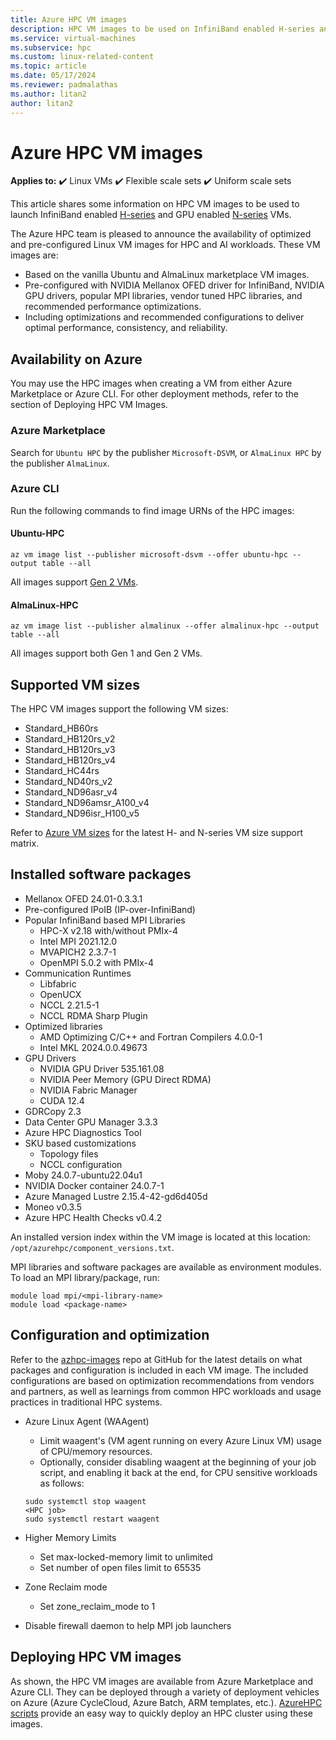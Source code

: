 ```yaml
---
title: Azure HPC VM images
description: HPC VM images to be used on InfiniBand enabled H-series and GPU enabled N-series VMs.
ms.service: virtual-machines
ms.subservice: hpc
ms.custom: linux-related-content
ms.topic: article
ms.date: 05/17/2024
ms.reviewer: padmalathas
ms.author: litan2
author: litan2
---
```


# Azure HPC VM images

**Applies to:** :heavy_check_mark: Linux VMs :heavy_check_mark: Flexible scale sets :heavy_check_mark: Uniform scale sets

This article shares some information on HPC VM images to be used to launch InfiniBand enabled [H-series](sizes-hpc.md) and GPU enabled [N-series](sizes-gpu.md) VMs.

The Azure HPC team is pleased to announce the availability of optimized and pre-configured Linux VM images for HPC and AI workloads. These VM images are:

- Based on the vanilla Ubuntu and AlmaLinux marketplace VM images.
- Pre-configured with NVIDIA Mellanox OFED driver for InfiniBand, NVIDIA GPU drivers, popular MPI libraries, vendor tuned HPC libraries, and recommended performance optimizations.
- Including optimizations and recommended configurations to deliver optimal performance, consistency, and reliability. 

## Availability on Azure

You may use the HPC images when creating a VM from either Azure Marketplace or Azure CLI. For other deployment methods, refer to the section of Deploying HPC VM Images.

### Azure Marketplace

Search for `Ubuntu HPC` by the publisher `Microsoft-DSVM`, or `AlmaLinux HPC` by the publisher `AlmaLinux`.

### Azure CLI

Run the following commands to find image URNs of the HPC images:

#### Ubuntu-HPC

```
az vm image list --publisher microsoft-dsvm --offer ubuntu-hpc --output table --all
```

All images support [Gen 2 VMs](generation-2.md).

#### AlmaLinux-HPC

```
az vm image list --publisher almalinux --offer almalinux-hpc --output table --all
```

All images support both Gen 1 and Gen 2 VMs.

## Supported VM sizes

The HPC VM images support the following VM sizes:

- Standard_HB60rs
- Standard_HB120rs_v2     
- Standard_HB120rs_v3
- Standard_HB120rs_v4
- Standard_HC44rs
- Standard_ND40rs_v2
- Standard_ND96asr_v4
- Standard_ND96amsr_A100_v4
- Standard_ND96isr_H100_v5

Refer to [Azure VM sizes](sizes.md) for the latest H- and N-series VM size support matrix.

## Installed software packages

- Mellanox OFED 24.01-0.3.3.1
- Pre-configured IPoIB (IP-over-InfiniBand)
- Popular InfiniBand based MPI Libraries
    - HPC-X v2.18 with/without PMIx-4
    - Intel MPI 2021.12.0
    - MVAPICH2 2.3.7-1
    - OpenMPI 5.0.2 with PMIx-4
-	Communication Runtimes
    - Libfabric
    - OpenUCX
    - NCCL 2.21.5-1
    - NCCL RDMA Sharp Plugin
- Optimized libraries
    - AMD Optimizing C/C++ and Fortran Compilers 4.0.0-1
    - Intel MKL 2024.0.0.49673
- GPU Drivers
    - NVIDIA GPU Driver 535.161.08
    - NVIDIA Peer Memory (GPU Direct RDMA)
    - NVIDIA Fabric Manager
    - CUDA 12.4
- GDRCopy 2.3
- Data Center GPU Manager 3.3.3
- Azure HPC Diagnostics Tool
- SKU based customizations
    - Topology files
    - NCCL configuration
- Moby 24.0.7-ubuntu22.04u1
- NVIDIA Docker container 24.0.7-1
- Azure Managed Lustre 2.15.4-42-gd6d405d
- Moneo v0.3.5
- Azure HPC Health Checks v0.4.2

An installed version index within the VM image is located at this location: ```/opt/azurehpc/component_versions.txt```.

MPI libraries and software packages are available as environment modules. To load an MPI library/package, run:

```
module load mpi/<mpi-library-name>
module load <package-name>
```

## Configuration and optimization

Refer to the [azhpc-images](https://github.com/Azure/azhpc-images) repo at GitHub for the latest details on what packages and configuration is included in each VM image. The included configurations are based on optimization recommendations from vendors and partners, as well as learnings from common HPC workloads and usage practices in traditional HPC systems.

- Azure Linux Agent (WAAgent)
    - Limit waagent's (VM agent running on every Azure Linux VM) usage of CPU/memory resources.
    - Optionally, consider disabling waagent at the beginning of your job script, and enabling it back at the end, for CPU sensitive workloads as follows:
    
    ```
    sudo systemctl stop waagent
    <HPC job>
    sudo systemctl restart waagent
    ```

- Higher Memory Limits
    - Set max-locked-memory limit to unlimited
    - Set number of open files limit to 65535

- Zone Reclaim mode
    - Set zone_reclaim_mode to 1

- Disable firewall daemon to help MPI job launchers

## Deploying HPC VM images

As shown, the HPC VM images are available from Azure Marketplace and Azure CLI. They can be deployed through a variety of deployment vehicles on Azure (Azure CycleCloud, Azure Batch, ARM templates, etc.). [AzureHPC scripts](https://github.com/Azure/azurehpc/) provide an easy way to quickly deploy an HPC cluster using these images.
